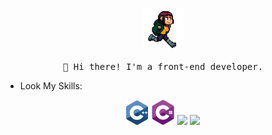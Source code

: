 <p align="center">
  <img src="/images/run.gif" width="65px">
  <br><br>
  <samp>
    👋 Hi there! I'm a front-end developer.
  </samp>
</p>

- Look My Skills:

<div align="center">
  <img src='/images/c++.svg' width='35'/>
  <img src='/images/csharp.svg' width='40'/>
  <img src='https://xesque.rocketseat.dev/platform/tech/c.svg' width='40'/>
  <img src='https://xesque.rocketseat.dev/platform/tech/node.svg' width='40'/>
</div>
